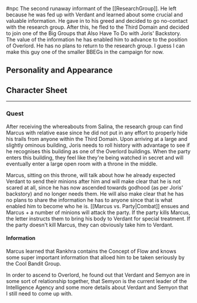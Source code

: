 #npc 
The second runaway informant of the [[ResearchGroup]]. He left because he was fed up with Verdant and learned about some crucial and valuable information. He gave in to his greed and decided to go no-contact with the research group. After this, he fled to the Third Domain and decided to join one of the Big Groups that Also Have To Do with Joris' Backstory. The value of the information he has enabled him to advance to the position of Overlord. He has no  plans to return to the research group.
I guess I can make this guy one of the smaller BBEGs in the campaign for now.

## Personality and Appearance
## Character Sheet
---
### Quest
After receiving the whereabouts from Salina, the research group can find Marcus with relative ease since he did not put in any effort to properly hide his trails from anyone within the Third Domain. Upon arriving at a large and slightly ominous building, Joris needs to roll history with advantage to see if he recognises this building as one of the Overlord buildings.
When the party enters this building, they feel like they're being watched in secret and will eventually enter a large open room with a throne in the middle.

Marcus, sitting on this throne, will talk about how he already expected Verdant to send their minions after him and will make clear that he is not scared at all, since he has now ascended towards godhood (as per Joris' backstory) and no longer needs them.
He will also make clear that he has no plans to share the information he has to anyone since that is what enabled him to become who he is.
[[Marcus vs. Party|Combat]] ensues and Marcus + a number of minions will attack the party.
If the party kills Marcus, the letter instructs them to bring his body to Verdant for special treatment. If the party doesn't kill Marcus, they can obviously take him to Verdant.

#### Information
Marcus learned that Rankhra contains the Concept of Flow and knows some super important information that alloed him to be taken seriously by the Cool Bandit Group.

In order to ascend to Overlord, he found out that Verdant and Semyon are in some sort of relationship together, that Semyon is the current leader of the Intelligence Agency and some more details about Verdant and Semyon that I still need to come up with.

